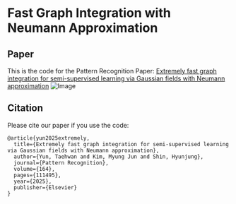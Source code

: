 # Fast Graph Integration with Neumann Approximation
## Paper
This is the code for the Pattern Recognition Paper: [Extremely fast graph integration for semi-supervised learning via Gaussian fields with Neumann approximation](https://doi.org/10.1016/j.patcog.2025.111495)
![Image](https://github.com/user-attachments/assets/8618b9ac-be63-4c22-bf95-1741dd11b566)

## Citation
Please cite our paper if you use the code:  
```
@article{yun2025extremely,
  title={Extremely fast graph integration for semi-supervised learning via Gaussian fields with Neumann approximation},
  author={Yun, Taehwan and Kim, Myung Jun and Shin, Hyunjung},
  journal={Pattern Recognition},
  volume={164},
  pages={111495},
  year={2025},
  publisher={Elsevier}
}
```
